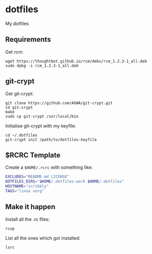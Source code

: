 dotfiles
========

My dotfiles

Requirements
------------

Get rcm:

```shell
wget https://thoughtbot.github.io/rcm/debs/rcm_1.2.3-1_all.deb
sudo dpkg -i rcm_1.2.3-1_all.deb
```

git-crypt
---------

Get git-crypt:

```shell
git clone https://github.com/AGWA/git-crypt.git
cd git-crypt
make
sudo cp git-crypt /usr/local/bin
```

Initialise git-crypt with my keyfile:

```shell
cd ~/.dotfiles
git-crypt init /path/to/dotfiles-keyfile
```

$RCRC Template
---------------

Create a `$HOME/.rcrc` with something like:

```bash
EXCLUDES="README.md LICENSE"
DOTFILES_DIRS="$HOME/.dotfiles-work $HOME/.dotfiles"
HOSTNAME="scribbly"
TAGS="linux xorg"
```

Make it happen
-------------

Install all the .rc files:

```shell
rcup
```

List all the ones which got installed:

```shell
lsrc
```

